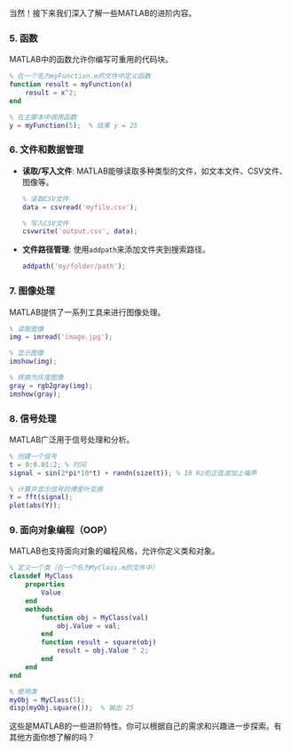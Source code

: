 当然！接下来我们深入了解一些MATLAB的进阶内容。

### 5. **函数**

   MATLAB中的函数允许你编写可重用的代码块。

   ```matlab
   % 在一个名为myFunction.m的文件中定义函数
   function result = myFunction(x)
       result = x^2;
   end

   % 在主脚本中调用函数
   y = myFunction(5);  % 结果 y = 25
   ```

### 6. **文件和数据管理**

- **读取/写入文件**: MATLAB能够读取多种类型的文件，如文本文件、CSV文件、图像等。

     ```matlab
     % 读取CSV文件
     data = csvread('myfile.csv');

     % 写入CSV文件
     csvwrite('output.csv', data);
     ```

- **文件路径管理**: 使用`addpath`来添加文件夹到搜索路径。

     ```matlab
     addpath('my/folder/path');
     ```

### 7. **图像处理**

   MATLAB提供了一系列工具来进行图像处理。

   ```matlab
   % 读取图像
   img = imread('image.jpg');

   % 显示图像
   imshow(img);

   % 转换为灰度图像
   gray = rgb2gray(img);
   imshow(gray);
   ```

### 8. **信号处理**

   MATLAB广泛用于信号处理和分析。

   ```matlab
   % 创建一个信号
   t = 0:0.01:2; % 时间
   signal = sin(2*pi*10*t) + randn(size(t)); % 10 Hz的正弦波加上噪声

   % 计算并显示信号的傅里叶变换
   Y = fft(signal);
   plot(abs(Y));
   ```

### 9. **面向对象编程（OOP）**

   MATLAB也支持面向对象的编程风格，允许你定义类和对象。

   ```matlab
   % 定义一个类（在一个名为MyClass.m的文件中）
   classdef MyClass
       properties
           Value
       end
       methods
           function obj = MyClass(val)
               obj.Value = val;
           end
           function result = square(obj)
               result = obj.Value ^ 2;
           end
       end
   end

   % 使用类
   myObj = MyClass(5);
   disp(myObj.square());  % 输出 25
   ```

这些是MATLAB的一些进阶特性。你可以根据自己的需求和兴趣进一步探索。有其他方面你想了解的吗？
